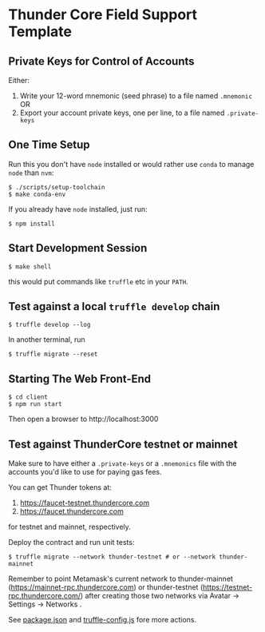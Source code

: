 # Thunder Core Field Support Template

## Private Keys for Control of Accounts
Either:
1. Write your 12-word mnemonic (seed phrase) to a file named `.mnemonic` OR
2. Export your account private keys, one per line, to a file named `.private-keys`

## One Time Setup
Run this you don't have `node` installed or would rather use `conda` to manage `node` than `nvm`:
```
$ ./scripts/setup-toolchain
$ make conda-env
```

If you already have `node` installed, just run:
```
$ npm install
```

## Start Development Session
```
$ make shell
```

this would put commands like `truffle` etc in your `PATH`.

## Test against a local `truffle develop` chain
```
$ truffle develop --log
```

In another terminal, run
```
$ truffle migrate --reset
```

## Starting The Web Front-End
```
$ cd client
$ npm run start
```

Then open a browser to http://localhost:3000

## Test against ThunderCore testnet or mainnet
Make sure to have either a `.private-keys` or a `.mnemonics` file with the
accounts you'd like to use for paying gas fees.

You can get Thunder tokens at:
1. https://faucet-testnet.thundercore.com
2. https://faucet.thundercore.com

for testnet and mainnet, respectively.

Deploy the contract and run unit tests:
```
$ truffle migrate --network thunder-testnet # or --network thunder-mainnet
```

Remember to point Metamask's current network to thunder-mainnet (https://mainnet-rpc.thundercore.com) or thunder-testnet (https://testnet-rpc.thundercore.com/)
after creating those two networks via Avatar -> Settings -> Networks .

See [package.json](package.json) and [truffle-config.js](truffle-config.js) fore more actions.
